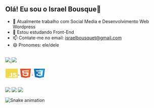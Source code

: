 ## Olá! Eu sou o Israel Bousque👋

- 🔭 Atualmente trabalho com Social Media e Desenvolvimento Web Wordpress
- 🌱 Estou estudando Front-End
- 📫 Contate-me no email: israelbousquet@gmail.com
- 😄 Pronomes: ele/dele

<br>
<div align="left">
  <a href="https://github.com/israelbousquet">
  <img height="165em"; src="https://github-readme-stats.vercel.app/api?username=israelbousquet&show_icons=true&theme=radical&include_all_commits=true&count_private=true"/>
  <img height="165em" src="https://github-readme-stats.vercel.app/api/top-langs/?username=israelbousquet&layout=compact&langs_count=7&theme=radical"/>
</div>
  
<div style="display: inline_block"><br>
  <img align="center" alt="Js" height="30" width="40" src="https://raw.githubusercontent.com/devicons/devicon/master/icons/javascript/javascript-plain.svg">
  <img align="center" alt="HTML" height="30" width="40" src="https://raw.githubusercontent.com/devicons/devicon/master/icons/html5/html5-original.svg">
  <img align="center" alt="CSS" height="30" width="40" src="https://raw.githubusercontent.com/devicons/devicon/master/icons/css3/css3-original.svg">
  <!-- <img align="right" alt="pic" height="150" style="border-radius:50px;" src="https://media.discordapp.net/attachments/639956127056134178/890373478988013628/Publicacoes_Instagram_1_1.png?width=676&height=676">-->
</div>

   ##
  
<div> 
  <a href="https://instagram.com/ib.designn" target="_blank"><img src="https://img.shields.io/badge/-Instagram-%23E4405F?style=for-the-badge&logo=instagram&logoColor=white" target="_blank"></a>
  <a href = "mailto:israelbousquet@gmail.com@gmail.com"><img src="https://img.shields.io/badge/-Gmail-%23333?style=for-the-badge&logo=gmail&logoColor=white" target="_blank"></a>
  <a href="https://www.linkedin.com/in/israel-bousquet-73b50a199/" target="_blank"><img src="https://img.shields.io/badge/-LinkedIn-%230077B5?style=for-the-badge&logo=linkedin&logoColor=white" target="_blank"></a> 
 
<br>
  
![Snake animation](https://github.com/israelbousquet/israelbousquet/blob/output/github-contribution-grid-snake.svg)
 
</div>
